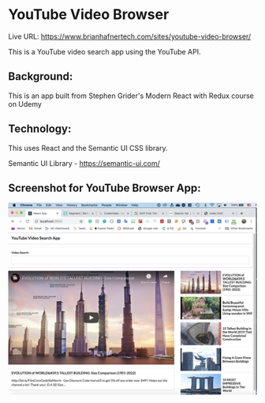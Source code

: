 # YouTube Video Browser

Live URL: <a href="https://www.brianhafnertech.com/sites/youtube-video-browser/" target="_blank">https://www.brianhafnertech.com/sites/youtube-video-browser/</a>

This is a YouTube video search app using the YouTube API.

Background:
----------------------------------------------------
This is an app built from Stephen Grider's Modern React with Redux course on Udemy

Technology:
----------------------------------------------------
This uses React and the Semantic UI CSS library.

Semantic UI Library - https://semantic-ui.com/

Screenshot for YouTube Browser App:
--------------------------------

<img src="YouTubeBrowserScreenShot.png">
